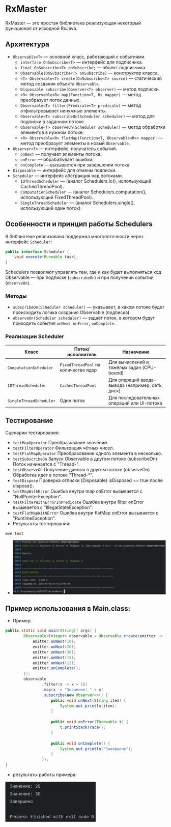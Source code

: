 # RxMaster

RxMaster — это простая библиотека реализующая некоторый функционал от исходной RxJava.

## Архитектура

- `Observable<T>` — основной класс, работающий с событиями.
    - `interface OnSubscribe<T>` — интерфейс для подписчика.
    - `final OnSubscribe<T> onSubscribe;` — объект подписчика.
    - `Observable(OnSubscribe<T> onSubscribe)` — конструктор класса.
    - `<T> Observable<T> create(OnSubscribe<T> source)` — статический метод создания объекта `Observable`.
    - `Disposable subscribe(Observer<T> observer)` — метод подписки.
    - `<R> Observable<R> map(Function<T, R> mapper)` — метод преобразует поток данных.
    - `Observable<T> filter(Predicate<T> predicate)` — метод отфильтровывает ненужные элементы.
    - `Observable<T> subscribeOn(Scheduler scheduler)` — метод для подписки в заданном потоке.
    - `Observable<T> observeOn(Scheduler scheduler)` — метод обработки элементов в нужном потоке.
    - `<R> Observable<R> flatMap(Function<T, Observable<R>> mapper)` — метод преобразует элементы в новый `Observable`.
- `Observer<T>` — интерфейс, получатель событий. 
    - `onNext` — получает элементы потока.
    - `onError` — обрабатывает ошибки.
    - `onComplete` — вызывается при завершении потока.
- `Disposable` — интерфейс для отмены подписки.
- `Scheduler` — интерфейс абстракция над потоками.
    - `IOThreadScheduler` — (аналог Schedulers.io(), использующий CachedThreadPool).
    - `ComputationScheduler` — (аналог Schedulers.computation(), использующий FixedThreadPool).
    - `SingleThreadScheduler` — (аналог Schedulers.single(), использующий один поток).

## Особенности и принцип работы Schedulers

В библиотеке реализована поддержка многопоточности через интерфейс `Scheduler`:

```java
public interface Scheduler {
    void execute(Runnable task);
}
```

Schedulers позволяют управлять тем, где и как будет выполняться код Observable — при подписке (`subscribeOn`) и при получении событий (`observeOn`).

### Методы

- `subscribeOn(Scheduler scheduler)` — указывает, в каком потоке будет происходить логика создания Observable (подписка).
- `observeOn(Scheduler scheduler)` — задаёт поток, в котором будут приходить события `onNext`, `onError`, `onComplete`.

### Реализации Scheduler

| Класс                   | Поток/исполнитель                        | Назначение                                      |
|------------------------|------------------------------------------|-------------------------------------------------|
| `ComputationScheduler` | `FixedThreadPool` на количество ядер     | Для вычислений и тяжёлых задач (CPU-bound)      |
| `IOThreadScheduler`    | `CachedThreadPool`                       | Для операций ввода-вывода (например, сеть, диск)|
| `SingleThreadScheduler`| Один поток                                | Для последовательных операций или UI-потока     |


## Тестирование
Сценарии тестирования:
- `testMapOperator` Преобразование значений.
- `testFilterOperator`	Фильтрация чётных чисел.
- `testFlatMapOperator`	Преобразование одного элемента в несколько.
- `testSubscribeOn`	Запуск Observable в другом потоке (subscribeOn)	Поток начинается с "Thread-".
- `testObserveOn`	Получение данных в другом потоке (observeOn)	Обработка идёт в потоке "Thread-*".
- `testDispose`	Проверка отписки (Disposable)	isDisposed == true после dispose().
- `testMapWithError`	Ошибка внутри map	onError вызывается с "NullPointerException".
- `testFilterWithErrorInPredicate`	Ошибка внутри filter	onError вызывается с "IllegalStateException".
- `testFlatMapWithError`	Ошибка внутри flatMap	onError вызывается с "RuntimeException".
- Результаты тестирования:
```shell
mvn test
```
- ![img_2.png](img_2.png)

## Пример использования в Main.class:
- Пример:
```java
public static void main(String[] args) {
        Observable<Integer> observable = Observable.create(emitter -> {
            emitter.onNext(10);
            emitter.onNext(20);
            emitter.onNext(30);
            emitter.onNext(15);
            emitter.onNext(12);
            emitter.onComplete();
        });
        observable
                .filter(x -> x > 16)
                .map(x -> "Значение: " + x)
                .subscribe(new Observer<>() {
                    public void onNext(String item) {
                        System.out.println(item);
                    }

                    public void onError(Throwable t) {
                        t.printStackTrace();
                    }

                    public void onComplete() {
                        System.out.println("Завершено");
                    }
                });
}
```

- результаты работы примера:

![img_1.png](img_1.png)


